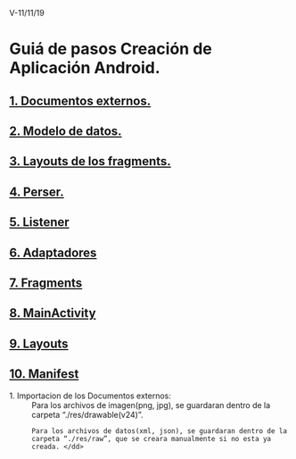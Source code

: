 V-11/11/19
# Guiá de pasos Creación de Aplicación Android.

**<a href=#Extern>1. Documentos externos.</a>**  
----
**<a href=#Datos>2. Modelo de datos.</a>**  
----
**<a href=#LayoutsFrag>3. Layouts de los fragments.</a>**  
----
**<a href=#Parser>4. Perser.</a>**  
----
**<a href=#Listener>5. Listener</a>**  
----
**<a href=#Adaptadores>6. Adaptadores</a>**  
----
**<a href=#Fragments>7. Fragments</a>**  
----
**<a href=#MainActivity>8. MainActivity</a>**  
----
**<a href=#Layouts>9. Layouts</a>**  
----
**<a href=#Manifest>10. Manifest</a>**  
----

<dl>
  <a name=p1><dt>1. Importacion de los Documentos externos:</dt></a>
  <dd>Para los archivos de imagen(png, jpg), se guardaran dentro de la carpeta “./res/drawable(v24)”. 
    
    Para los archivos de datos(xml, json), se guardaran dentro de la carpeta “./res/raw”, que se creara manualmente si no esta ya creada. </dd>
</dl>
